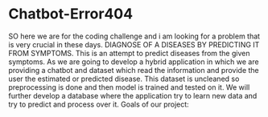 # Chatbot-Error404
SO here we are for the coding challenge and i am looking for a problem that is very crucial in these days.
DIAGNOSE OF A DISEASES BY PREDICTING IT FROM SYMPTOMS.
This is an attempt to predict diseases from the given symptoms. 
As we are going to develop a hybrid application in which we are providing a chatbot and dataset which read the information and provide the user the estimated or predicted disease. 
This dataset is uncleaned so preprocessing is done and then model is trained and tested on it.
We will further develop a database where the application try to learn new data and try to predict and process over it.
Goals of our project:
